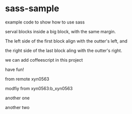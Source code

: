 sass-sample
===========

example code to show how to use sass

serval blocks inside a big block, with the same margin.

The left side of the first block align with the outter's left, and

the right side of the last block aling with the outter's right.

we can add coffeescript in this project

have fun!

from remote xyn0563

modfiy from xyn0563:b_xyn0563

another one

another two
